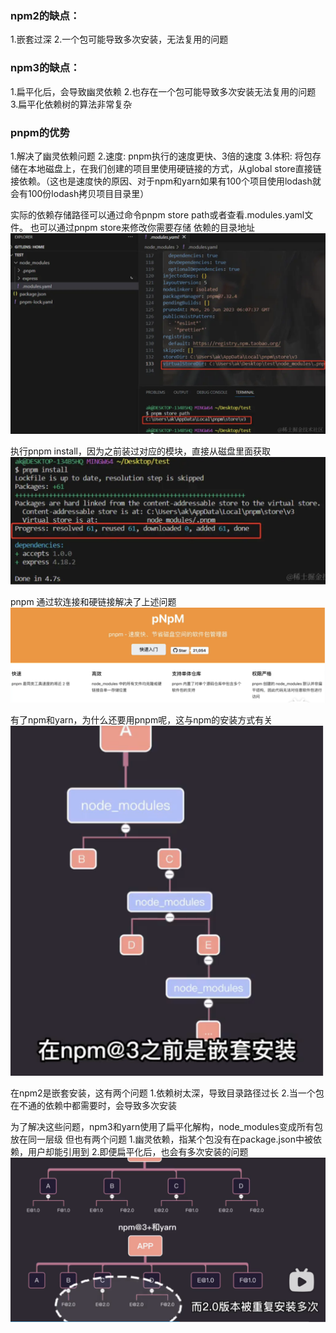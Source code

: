 
 ### npm2的缺点：
1.嵌套过深
2.一个包可能导致多次安装，无法复用的问题

 ### npm3的缺点：
1.扁平化后，会导致幽灵依赖
2.也存在一个包可能导致多次安装无法复用的问题
3.扁平化依赖树的算法非常复杂

 ### pnpm的优势
1.解决了幽灵依赖问题
2.速度: pnpm执行的速度更快、3倍的速度
3.体积: 将包存储在本地磁盘上，在我们创建的项目里使用硬链接的方式，从global store直接链接依赖。（这也是速度快的原因、对于npm和yarn如果有100个项目使用lodash就会有100份lodash拷贝项目目录里）

实际的依赖存储路径可以通过命令pnpm store path或者查看.modules.yaml文件。 也可以通过pnpm store来修改你需要存储
依赖的目录地址
![alt text](assets/image-7.png)

执行pnpm install，因为之前装过对应的模块，直接从磁盘里面获取
![alt text](assets/image-8.png)


pnpm 通过软连接和硬链接解决了上述问题
![alt text](assets/image-9.png)

有了npm和yarn，为什么还要用pnpm呢，这与npm的安装方式有关
![alt text](assets/image-10.png)

在npm2是嵌套安装，这有两个问题
1.依赖树太深，导致目录路径过长
2.当一个包在不通的依赖中都需要时，会导致多次安装

为了解决这些问题，npm3和yarn使用了扁平化解构，node_modules变成所有包放在同一层级
但也有两个问题
1.幽灵依赖，指某个包没有在package.json中被依赖，用户却能引用到
2.即便扁平化后，也会有多次安装的问题
![alt text](assets/image-11.png)
